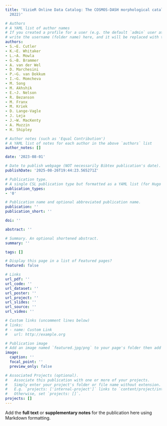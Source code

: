 ```yaml
---
title: 'VizieR Online Data Catalog: The COSMOS-DASH morphological catalog (Cutler+,
  2022)'

# Authors
# A YAML list of author names
# If you created a profile for a user (e.g. the default `admin` user at `content/authors/admin/`), 
# write the username (folder name) here, and it will be replaced with their full name and linked to their profile.
authors:
- S.~E. Cutler
- K.~E. Whitaker
- L.~A. Mowla
- G.~B. Brammer
- A. van der Wel
- D. Marchesini
- P.~G. van Dokkum
- I.~G. Momcheva
- M. Song
- M. Akhshik
- E.~J. Nelson
- R. Bezanson
- M. Franx
- M. Kriek
- D. Lange-Vagle
- J. Leja
- J.~W. MacKenty
- A. Muzzin
- H. Shipley

# Author notes (such as 'Equal Contribution')
# A YAML list of notes for each author in the above `authors` list
author_notes: []

date: '2023-08-01'

# Date to publish webpage (NOT necessarily Bibtex publication's date).
publishDate: '2025-08-26T19:44:23.565271Z'

# Publication type.
# A single CSL publication type but formatted as a YAML list (for Hugo requirements).
publication_types:
- '0'

# Publication name and optional abbreviated publication name.
publication: ''
publication_short: ''

doi: ''

abstract: ''

# Summary. An optional shortened abstract.
summary: ''

tags: []

# Display this page in a list of Featured pages?
featured: false

# Links
url_pdf: ''
url_code: ''
url_dataset: ''
url_poster: ''
url_project: ''
url_slides: ''
url_source: ''
url_video: ''

# Custom links (uncomment lines below)
# links:
# - name: Custom Link
#   url: http://example.org

# Publication image
# Add an image named `featured.jpg/png` to your page's folder then add a caption below.
image:
  caption: ''
  focal_point: ''
  preview_only: false

# Associated Projects (optional).
#   Associate this publication with one or more of your projects.
#   Simply enter your project's folder or file name without extension.
#   E.g. `projects: ['internal-project']` links to `content/project/internal-project/index.md`.
#   Otherwise, set `projects: []`.
projects: []
---
```


Add the **full text** or **supplementary notes** for the publication here using Markdown formatting.

